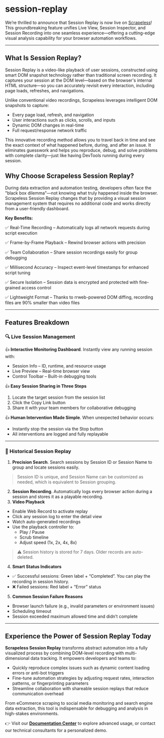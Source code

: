 # session-replay
We’re thrilled to announce that Session Replay is now live on [Scrapeless](https://www.scrapeless.com/en?utm_source=official&utm_medium=blog&utmcampaign=session-replay)! This groundbreaking feature unifies Live View, Session Inspector, and Session Recording into one seamless experience—offering a cutting-edge visual analysis capability for your browser automation workflows.

---
## What Is Session Replay?
Session Replay is a video-like playback of user sessions, constructed using smart DOM snapshot technology rather than traditional screen recording. It captures your session at the DOM level—based on the browser's internal HTML structure—so you can accurately revisit every interaction, including page loads, refreshes, and navigations.

Unlike conventional video recordings, Scrapeless leverages intelligent DOM snapshots to capture:
- Every page load, refresh, and navigation
- User interactions such as clicks, scrolls, and inputs
- Dynamic DOM changes in real-time
- Full request/response network traffic

This innovative recording method allows you to travel back in time and see the exact context of what happened before, during, and after an issue. It eliminates guesswork and helps you reproduce, debug, and solve problems with complete clarity—just like having DevTools running during every session.

## Why Choose Scrapeless Session Replay?
During data extraction and automation testing, developers often face the "black box dilemma"—not knowing what truly happened inside the browser. Scrapeless Session Replay changes that by providing a visual session management system that requires no additional code and works directly from a user-friendly dashboard.

**Key Benefits:**

✅ Real-Time Recording – Automatically logs all network requests during script execution

✅ Frame-by-Frame Playback – Rewind browser actions with precision

✅ Team Collaboration – Share session recordings easily for group debugging

✅ Millisecond Accuracy – Inspect event-level timestamps for enhanced script tuning

✅ Secure Isolation – Session data is encrypted and protected with fine-grained access control

✅ Lightweight Format – Thanks to rrweb-powered DOM diffing, recording files are 90% smaller than video files

---
## Features Breakdown
### 🔍 Live Session Management
👍 **Interactive Monitoring Dashboard**. Instantly view any running session with:
  - Session Info – ID, runtime, and resource usage
  - Live Preview – Real-time browser view
  - Control Toolbar – Built-in debugging tools

👍 **Easy Session Sharing in Three Steps**
1. Locate the target session from the session list
2. Click the Copy Link button
3. Share it with your team members for collaborative debugging

👍 **Human Intervention Made Simple**. When unexpected behavior occurs:
- Instantly stop the session via the Stop button
- All interventions are logged and fully replayable

---
### 📼 Historical Session Replay
1. **Precision Search**. Search sessions by Session ID or Session Name to group and locate sessions easily.
> Session ID is unique, and Session Name can be customized as needed, which is equivalent to Session grouping.
2. **Session Recording**. Automatically logs every browser action during a session and stores it as a playable recording.
3. **Video Playback**
- Enable Web Record to activate replay
- Click any session log to enter the detail view
- Watch auto-generated recordings
- Use the playback controller to:
  - Play / Pause
  - Scrub timeline
  - Adjust speed (1x, 2x, 4x, 8x)
> ⚠️ Session history is stored for 7 days. Older records are auto-deleted.
4. **Smart Status Indicators**
- ✅ Successful sessions: Green label + “Completed”. You can play the recording in session history.
- ❌ Failed sessions: Red label + “Error” status
5. **Common Session Failure Reasons**
- Browser launch failure (e.g., invalid parameters or environment issues)
- Scheduling timeout
- Session exceeded maximum allowed time and didn’t complete

---
## Experience the Power of Session Replay Today
**Scrapeless Session Replay** transforms abstract automation into a fully visualized process by combining DOM-level recording with multi-dimensional data tracking. It empowers developers and teams to:
- Quickly reproduce complex issues such as dynamic content loading errors or anti-bot triggers
- Fine-tune automation strategies by adjusting request rates, interaction patterns, or fingerprinting parameters
- Streamline collaboration with shareable session replays that reduce communication overhead

From eCommerce scraping to social media monitoring and search engine data extraction, this tool is indispensable for debugging and analysis in high-stakes environments.

👉 Visit our [**Documentation Center**](https://docs.scrapeless.com/en/scraping-browser/quickstart/introduction/) to explore advanced usage, or contact our technical consultants for a personalized demo.
